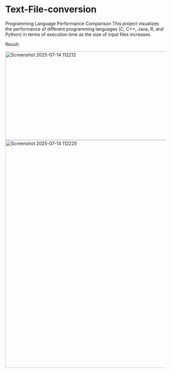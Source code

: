 # Text-File-conversion
Programming Language Performance Comparison
This project visualizes the performance of different programming languages (C, C++, Java, R, and Python) in terms of execution time as the size of input files increases.

Result:

<img width="619" height="278" alt="Screenshot 2025-07-14 112212" src="https://github.com/user-attachments/assets/a003b381-9a53-4ba8-be53-416681b33c67" />

<img width="902" height="714" alt="Screenshot 2025-07-14 112225" src="https://github.com/user-attachments/assets/3552fa18-4410-4f7e-8221-00e298eb098c" />


